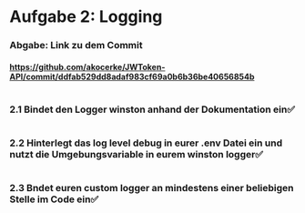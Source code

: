 # Aufgabe 2: Logging
### Abgabe: Link zu dem Commit
#### https://github.com/akocerke/JWToken-API/commit/ddfab529dd8adaf983cf69a0b6b36be40656854b
#
### 2.1 Bindet den Logger winston anhand der Dokumentation ein✅
#
### 2.2 Hinterlegt das log level debug in eurer .env Datei ein und nutzt die Umgebungsvariable in eurem winston logger✅
#
### 2.3 Bndet euren custom logger an mindestens einer beliebigen Stelle im Code ein✅